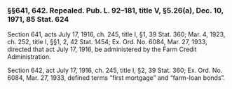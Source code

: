 ### §§641, 642. Repealed. Pub. L. 92–181, title V, §5.26(a), Dec. 10, 1971, 85 Stat. 624 ###

Section 641, acts July 17, 1916, ch. 245, title I, §1, 39 Stat. 360; Mar. 4, 1923, ch. 252, title I, §§1, 2, 42 Stat. 1454; Ex. Ord. No. 6084, Mar. 27, 1933, directed that act July 17, 1916, be administered by the Farm Credit Administration.

Section 642, act July 17, 1916, ch. 245, title I, §2, 39 Stat. 360; Ex. Ord. No. 6084, Mar. 27, 1933, defined terms “first mortgage” and “farm-loan bonds”.